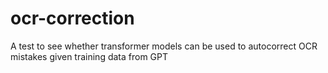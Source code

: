 # ocr-correction
A test to see whether transformer models can be used to autocorrect OCR mistakes given training data from GPT
